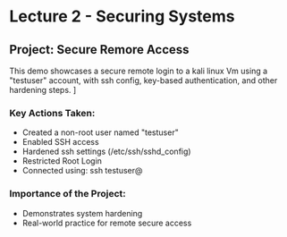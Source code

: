 # Lecture 2 - Securing Systems 

## Project: Secure Remore Access 

This demo showcases a secure remote login to a kali linux Vm using a "testuser" account, with ssh config, key-based authentication, and other hardening steps.
]
### Key Actions Taken:
- Created a non-root user named "testuser"
- Enabled SSH access
- Hardened ssh settings (/etc/ssh/sshd_config)
- Restricted Root Login
- Connected using: ssh testuser@<Ip>

### Importance of the Project:
- Demonstrates system hardening
- Real-world practice for remote secure access
